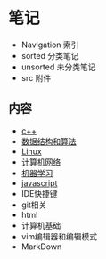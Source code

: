 # 笔记

- Navigation 索引
- sorted 分类笔记
- unsorted 未分类笔记
- src 附件

## 内容

- [c++](./Navigation/c++.md)
- [数据结构和算法](./Navigation/数据结构和算法.md)
- [Linux](./Navigation/Linux.md)
- [计算机网络](./Navigation/计算机网络.md)
- [机器学习](./Navigation/机器学习.md)
- [javascript](./Navigation/javascript.md)
- IDE快捷键
- git相关  
- html
- 计算机基础
- vim编辑器和编辑模式
- MarkDown